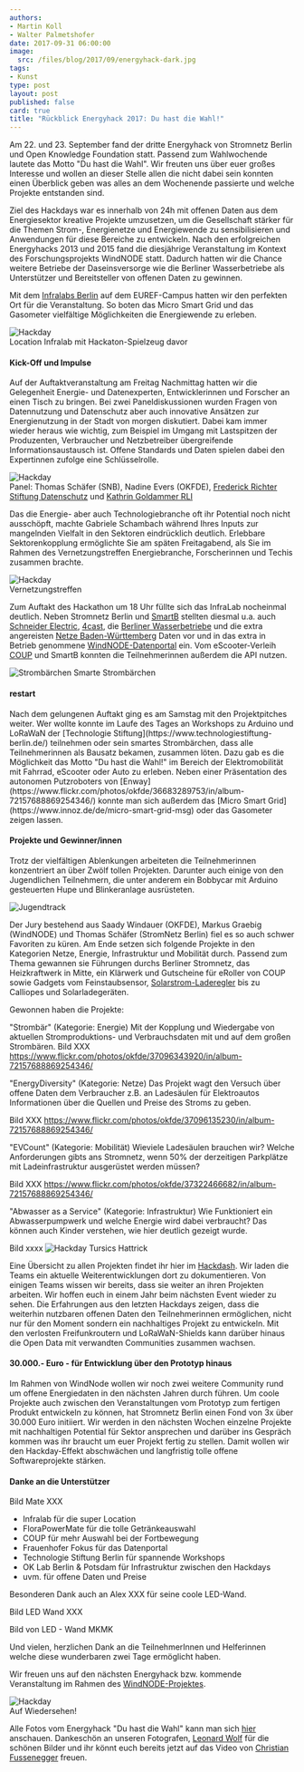 ```yaml
---
authors: 
- Martin Koll
- Walter Palmetshofer
date: 2017-09-31 06:00:00
image:
  src: /files/blog/2017/09/energyhack-dark.jpg
tags:
- Kunst
type: post
layout: post
published: false
card: true
title: "Rückblick Energyhack 2017: Du hast die Wahl!" 
---
```


Am 22. und 23. September fand der dritte Energyhack von Stromnetz Berlin und Open Knowledge Foundation statt. Passend zum Wahlwochende lautete das Motto "Du hast die Wahl". Wir freuten uns über euer großes Interesse und wollen an dieser Stelle allen die nicht dabei sein konnten einen Überblick geben was alles an dem Wochenende passierte und welche Projekte entstanden sind.

Ziel des Hackdays war es innerhalb von 24h mit offenen Daten aus dem Energiesektor kreative Projekte umzusetzen, um die Gesellschaft stärker für die Themen Strom-, Energienetze und Energiewende zu sensibilisieren und Anwendungen für diese Bereiche zu entwickeln. Nach den erfolgreichen Energyhacks 2013 und 2015 fand die diesjährige Veranstaltung im Kontext des Forschungsprojekts WindNODE statt. Dadurch hatten wir die Chance weitere Betriebe der Daseinsversorge wie die Berliner Wasserbetriebe als Unterstützer und Bereitsteller von offenen Daten zu gewinnen.

Mit dem [Infralabs Berlin](http://infralab.berlin/) auf dem EUREF-Campus hatten wir den perfekten Ort für die Veranstaltung. So boten das Micro Smart Grid und das Gasometer vielfältige Möglichkeiten die Energiewende zu erleben. 

![Hackday](/files/blog/2017/09/energyhack-infralab.jpg "Impulsreferate")</br>
Location Infralab mit Hackaton-Spielzeug davor

<h4>Kick-Off und Impulse</h4>

Auf der Auftaktveranstaltung am Freitag Nachmittag hatten wir die Gelegenheit Energie- und Datenexperten, Entwicklerinnen und Forscher an einen Tisch zu bringen. Bei zwei Paneldiskussionen wurden Fragen von Datennutzung und Datenschutz aber auch innovative Ansätzen zur Energienutzung in der Stadt von morgen diskutiert. Dabei kam immer wieder heraus wie wichtig, zum Beispiel im Umgang mit Lastspitzen der Produzenten, Verbraucher und Netzbetreiber übergreifende Informationsaustausch ist. Offene Standards und Daten spielen dabei den Expertinnen zufolge eine Schlüsselrolle. 


![Hackday](/files/blog/2017/09/energyhack-intro.jpg "Impulsreferate")</br>
Panel: Thomas Schäfer (SNB), Nadine Evers (OKFDE), [Frederick Richter Stiftung Datenschutz](https://stiftungdatenschutz.org/startseite/) und [Kathrin Goldammer RLI](https://twitter.com/kagoldammer) 

Das die Energie- aber auch Technologiebranche oft ihr Potential noch nicht ausschöpft, machte Gabriele Schambach während Ihres Inputs zur mangelnden Vielfalt in den Sektoren eindrücklich deutlich. Erlebbare Sektorenkopplung ermöglichte Sie am späten Freitagabend, als Sie im Rahmen des Vernetzungstreffen Energiebranche, Forscherinnen und Techis zusammen brachte.

![Hackday](/files/blog/2017/09/energyhack-diversity.jpg "Diversity Vortrag")</br>
Vernetzungstreffen

Zum Auftakt des Hackathon um 18 Uhr füllte sich das InfraLab nocheinmal deutlich. Neben Stromnetz Berlin und [SmartB](http://www.smartb.de/home/) stellten diesmal u.a. auch [Schneider Electric](http://www.schneider-electric.de/de/), [4cast](http://4-cast.de/), die [Berliner Wasserbetriebe](http://www.bwb.de) und die extra angereisten [Netze Baden-Württemberg](https://www.netze-bw.de) Daten vor und in das extra in Betrieb genommene [WindNODE-Datenportal](http://windnode.fokus.fraunhofer.de/dataset?organization=energyhack-2017) ein. Vom eScooter-Verleih [COUP](http://joincoup.com/) und SmartB konnten die Teilnehmerinnen außerdem die API nutzen.

![Strombärchen](/files/blog/2017/09/energyhack-strombärchen.jpg "Strombärchen")
Smarte Strombärchen

<h4>restart</h4>
Nach dem gelungenen Auftakt ging es am Samstag mit den Projektpitches weiter. Wer wollte konnte im Laufe des Tages an Workshops zu Arduino und LoRaWaN der [Technologie Stiftung](https://www.technologiestiftung-berlin.de/) teilnehmen oder sein smartes Strombärchen, dass alle Teilnehmerinnen als Bausatz bekamen, zusammen löten. Dazu gab es die Möglichkeit das Motto "Du hast die Wahl!" im Bereich der Elektromobilität mit Fahrrad, eScooter oder Auto zu erleben. Neben einer Präsentation des autonomen Putzroboters von [Enway](https://www.flickr.com/photos/okfde/36683289753/in/album-72157688869254346/) konnte man sich außerdem das [Micro Smart Grid](https://www.innoz.de/de/micro-smart-grid-msg) oder das Gasometer zeigen lassen. 


<h4>Projekte und Gewinner/innen</h4>

Trotz der vielfältigen Ablenkungen arbeiteten die Teilnehmerinnen konzentriert an über Zwölf tollen Projekten. Darunter auch einige von den Jugendlichen Teilnehmern, die unter anderem ein Bobbycar mit Arduino gesteuerten Hupe und Blinkeranlage ausrüsteten.

![Jugendtrack](/files/blog/2017/09/energyhack-BobbyCar.jpg "BobbyCar")

Der Jury bestehend aus Saady Windauer (OKFDE), Markus Graebig (WindNODE) und Thomas Schäfer (StromNetz Berlin) fiel es so auch schwer Favoriten zu küren. Am Ende setzen sich folgende Projekte in den Kategorien Netze, Energie, Infrastruktur und Mobilität durch. Passend zum Thema gewannen sie Führungen durchs Berliner Stromnetz, das Heizkraftwerk in Mitte, ein Klärwerk und Gutscheine für eRoller von COUP sowie Gadgets vom Feinstaubsensor, [Solarstrom-Laderegler](https://wiki.freifunk.net/Freifunk-MPP-Tracker) bis zu Calliopes und Solarladegeräten.

Gewonnen haben die Projekte:

"Strombär" (Kategorie: Energie)
Mit der Kopplung und Wiedergabe von aktuellen Stromproduktions- und Verbrauchsdaten mit und auf dem großen Strombären.
Bild XXX
https://www.flickr.com/photos/okfde/37096343920/in/album-72157688869254346/

"EnergyDiversity" (Kategorie: Netze)
Das Projekt wagt den Versuch über offene Daten dem Verbraucher z.B. an Ladesäulen für Elektroautos Informationen über die Quellen und Preise des Stroms zu geben.

Bild XXX
https://www.flickr.com/photos/okfde/37096135230/in/album-72157688869254346/

"EVCount" (Kategorie: Mobilität)
Wieviele Ladesäulen brauchen wir? Welche Anforderungen gibts ans Stromnetz, wenn 50% der derzeitigen Parkplätze mit Ladeinfrastruktur ausgerüstet werden müssen? 

Bild XXX
https://www.flickr.com/photos/okfde/37322466682/in/album-72157688869254346/

"Abwasser as a Service" (Kategorie: Infrastruktur)
Wie Funktioniert ein Abwasserpumpwerk und welche Energie wird dabei verbraucht? Das können auch Kinder verstehen, wie hier deutlich gezeigt wurde.

Bild xxxx
![Hackday](/files/blog/2017/09/energyhack-tursics.jpg "Tursics")
Tursics Hattrick

Eine Übersicht zu allen Projekten findet ihr hier im [Hackdash](https://hackdash.org/dashboards/energy2017). Wir laden die Teams ein aktuelle Weiterentwicklungen dort zu dokumentieren. Von einigen Teams wissen wir bereits, dass sie weiter an ihren Projekten arbeiten. Wir hoffen euch in einem Jahr beim nächsten Event wieder zu sehen. 
Die Erfahrungen aus den letzten Hackdays zeigen, dass die weiterhin nutzbaren offenen Daten den Teilnehmerinnen ermöglichen, nicht nur für den Moment sondern ein nachhaltiges Projekt zu entwickeln. Mit den verlosten Freifunkroutern und LoRaWaN-Shields kann darüber hinaus die Open Data mit verwandten Communities zusammen wachsen.


<h4>30.000.- Euro - für Entwicklung über den Prototyp hinaus</h4>

Im Rahmen von WindNode wollen wir noch zwei weitere Community rund um offene Energiedaten in den nächsten Jahren durch führen. Um coole Projekte auch zwischen den Veranstaltungen vom Prototyp zum fertigen Produkt entwickeln zu können, hat Stromnetz Berlin einen Fond von 3x über 30.000 Euro initiiert. Wir werden in den nächsten Wochen einzelne Projekte mit nachhaltigen Potential für Sektor ansprechen und darüber ins Gespräch kommen was ihr braucht um euer Projekt fertig zu stellen. Damit wollen wir den Hackday-Effekt abschwächen und langfristig tolle offene Softwareprojekte stärken.


<h4>Danke an die Unterstützer</h4>

Bild Mate XXX

  - Infralab für die super Location
  - FloraPowerMate für die tolle Getränkeauswahl
  - COUP für mehr Auswahl bei der Fortbewegung
  - Frauenhofer Fokus für das Datenportal
  - Technologie Stiftung Berlin für spannende Workshops
  - OK Lab Berlin & Potsdam für Infrastruktur zwischen den Hackdays
  - uvm. für offene Daten und Preise 
  
  Besonderen Dank auch an Alex XXX für seine coole LED-Wand.
  
  Bild LED Wand XXX
  
 
 Bild von LED - Wand MKMK


Und vielen, herzlichen Dank an die TeilnehmerInnen und Helferinnen welche diese wunderbaren zwei Tage ermöglicht haben. 


Wir freuen uns auf den nächsten Energyhack bzw. kommende Veranstaltung im Rahmen des [WindNODE-Projektes](http://www.windnode.de/).

![Hackday](/files/blog/2017/09/energyhack-baerchen.jpg "Auf Wiedersehen!")</br>
Auf Wiedersehen!


Alle Fotos vom Energyhack "Du hast die Wahl" kann man sich [hier](https://www.flickr.com/photos/okfde/albums/72157688869254346) anschauen. 
Dankeschön an unseren Fotografen, [Leonard Wolf](https://twitter.com/woleonard) für die schönen Bilder und ihr könnt euch bereits jetzt auf das Video von [Christian Fussenegger](http://www.zumgrauenbaeren.com/) freuen.
